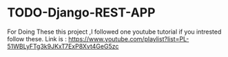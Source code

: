 # TODO-Django-REST-APP

For Doing These this project ,I followed one youtube tutorial if you  intrested follow these.
Link is :   https://www.youtube.com/playlist?list=PL-51WBLyFTg3k9JKxT7ExP8Xvt4GeG5zc
